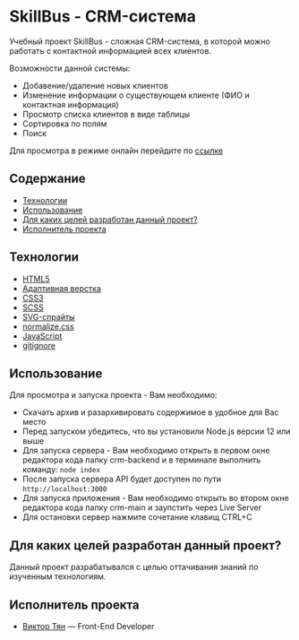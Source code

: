 # SkillBus - CRM-система

Учебный проект SkillBus - сложная CRM-система, в которой можно работать с контактной информацией всех клиентов.

Возможности данной системы:

- Добавение/удаление новых клиентов
- Изменение информации о существующем клиенте (ФИО и контактная информация)
- Просмотр списка клиентов в виде таблицы
- Сортировка по полям
- Поиск

Для просмотра в режиме онлайн перейдите по [ссылке](https://vityan99.github.io/Skillbus-CRM/)

## Содержание

- [Технологии](#технологии)
- [Использование](#использование)
- [Для каких целей разработан данный проект?](#для-каких-целей-разработан-данный-проект)
- [Исполнитель проекта](#исполнитель-проекта)

## Технологии

- [HTML5](https://html.com/html5/)
- [Адаптивная верстка](https://habr.com/ru/companies/htmlacademy/articles/342066/)
- [CSS3](https://www.w3schools.com/W3CSS/)
- [SCSS](https://sass-scss.ru/guide/)
- [SVG-спрайты](https://doka.guide/html/svg-sprite/#:~:text=SVG-спрайт%20—%20это%20файл%2C%20получаемый,использовании%20векторной%20графики%20в%20разметке)
- [normalize.css](https://necolas.github.io/normalize.css/)
- [JavaScript](https://javascript.ru/)
- [gitignore](https://docs.gitignore.io/)

## Использование

Для просмотра и запуска проекта - Вам необходимо:

- Скачать архив и разархивировать содержимое в удобное для Вас место
- Перед запуском убедитесь, что вы установили Node.js версии 12 или выше
- Для запуска сервера - Вам необходимо открыть в первом окне редактора кода папку crm-backend и в терминале выполнить команду: `node index`
- После запуска сервера API будет доступен по пути `http://localhost:3000`
- Для запуска приложения - Вам необходимо открыть во втором окне редактора кода папку crm-main и заупстить через Live Server
- Для остановки сервер нажмите сочетание клавищ CTRL+C

## Для каких целей разработан данный проект?

Данный проект разрабатывался с целью оттачивания знаний по изученным технологиям.

## Исполнитель проекта

- [Виктор Тян](https://t.me/vityan00) — Front-End Developer
